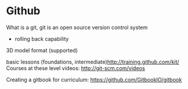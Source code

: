 Github
======
What is a git, git is an open source version control system
- rolling back capability

3D model format (supported)



basic lessons (foundations, intermediate)<http://training.github.com/kit/>
Courses at these level
videos: <http://git-scm.com/videos>

Creating a gitbook for curriculum: https://github.com/GitbookIO/gitbook